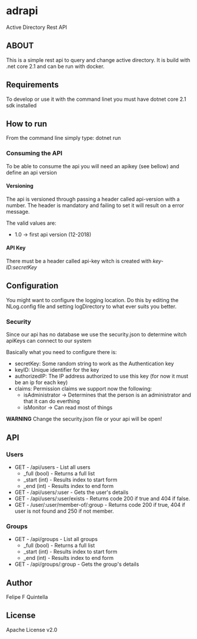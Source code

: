 # adrapi
Active Directory Rest API

## ABOUT
This is a simple rest api to query and change active directory. It is build with .net core 2.1 and can be run with docker. 

## Requirements 

To develop or use it with the command linet you must have dotnet core 2.1 sdk installed

## How to run 

From the command line simply type: dotnet run

### Consuming the API

To be able to consume the api you will need an apikey (see bellow) and define an api version 

#### Versioning 

The api is versioned through passing a header called api-version with a number. The header is mandatory and failing to set it will result on a error message.

The valid values are:
 - 1.0 -> first api version (12-2018)
 
#### API Key

 There must be a header called api-key witch is created with *key-ID:secretKey* 

## Configuration

You might want to configure the logging location. Do this by editing the NLog.config file and setting logDirectory to what ever suits you better.

### Security

Since our api has no database we use the security.json to determine witch apiKeys can connect to our system

Basically what you need to configure there is: 

- secretKey: Some random string to work as the Authentication key
- keyID: Unique identifier for the key
- authorizedIP: The IP address authorized to use this key (for now it must be an ip for each key)
- claims: Permission claims we support now the following:
    - isAdministrator -> Determines that the person is an administrator and that it can do everthing 
    - isMonitor -> Can read most of things
    
**WARNING** Change the security.json file or your api will be open!    

## API

### Users

- GET - /api/users - List all users 
    - _full (bool) - Returns a full list
    - _start (int) - Results index to start form
    - _end (int) - Results index to end form
- GET - /api/users/:user - Gets the user's details     
- GET - /api/users/:user/exists - Returns code 200 if true and 404 if false.
- GET - /user/:user/member-of/:group - Returns code 200 if true, 404 if user is not found and 250 if not member.

### Groups

- GET - /api/groups - List all groups
    - _full (bool) - Returns a full list
    - _start (int) - Results index to start form
    - _end (int) - Results index to end form
- GET - /api/groups/:group - Gets the group's details
            
## Author
Felipe F Quintella 

## License 
Apache License v2.0